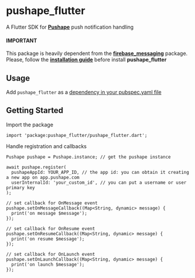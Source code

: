 # pushape_flutter

A Flutter SDK for [**Pushape**](https://app.pushape.com) push notification handling

#### IMPORTANT
This package is heavily dependent from the [**firebase_messaging**](https://pub.dev/packages/firebase_messaging) package.\
Please, follow the [**installation guide**](https://pub.dev/packages/firebase_messaging) before install **pushape_flutter**

## Usage

Add `pushape_flutter` as a [dependency in your pubspec.yaml file](https://flutter.dev/docs/development/packages-and-plugins/using-packages)

## Getting Started

Import the package
```
import 'package:pushape_flutter/pushape_flutter.dart';
```

Handle registration and callbacks

```
Pushape pushape = Pushape.instance; // get the pushape instance

await pushape.register(
  pushapeAppId: YOUR_APP_ID, // the app id: you can obtain it creating a new app on app.pushape.com
  userInternalId: 'your_custom_id', // you can put a username or user primary key
);

// set callback for OnMessage event
pushape.setOnMessageCallback((Map<String, dynamic> message) {
  print('on message $message');
});

// set callback for OnResume event
pushape.setOnResumeCallback((Map<String, dynamic> message) {
  print('on resume $message');
});

// set callback for OnLaunch event
pushape.setOnLaunchCallback((Map<String, dynamic> message) {
  print('on launch $message');
});
```


